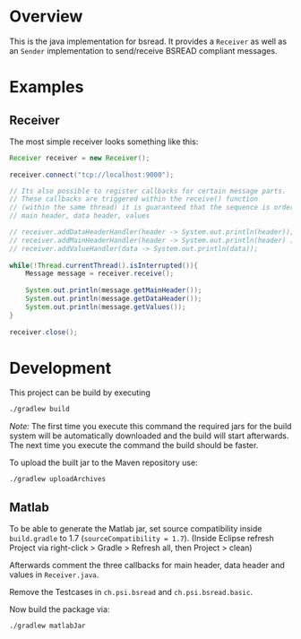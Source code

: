 # Overview
This is the java implementation for bsread.
It provides a `Receiver` as well as an `Sender` implementation to send/receive BSREAD compliant messages.

# Examples

## Receiver
The most simple receiver looks something like this:

```java
Receiver receiver = new Receiver();
		
receiver.connect("tcp://localhost:9000");

// Its also possible to register callbacks for certain message parts.
// These callbacks are triggered within the receive() function 
// (within the same thread) it is guaranteed that the sequence is ordered
// main header, data header, values

// receiver.addDataHeaderHandler(header -> System.out.println(header));
// receiver.addMainHeaderHandler(header -> System.out.println(header) );
// receiver.addValueHandler(data -> System.out.println(data));
		
while(!Thread.currentThread().isInterrupted()){
	Message message = receiver.receive();
			
	System.out.println(message.getMainHeader());
	System.out.println(message.getDataHeader());
	System.out.println(message.getValues());
}
		
receiver.close();
```

# Development

This project can be build by executing

```bash
./gradlew build
```

_Note:_ The first time you execute this command the required jars for the build system will be automatically downloaded and the build will start afterwards. The next time you execute the command the build should be faster.

To upload the built jar to the Maven repository use:

```bash
./gradlew uploadArchives
```

## Matlab

To be able to generate the Matlab jar, set source compatibility inside `build.gradle` to 1.7 (`sourceCompatibility = 1.7`).
(Inside Eclipse refresh Project via right-click > Gradle > Refresh all, then Project > clean)

Afterwards comment the three callbacks for main header, data header and values  in `Receiver.java`.

Remove the Testcases in `ch.psi.bsread` and `ch.psi.bsread.basic`.

Now build the package via:

```
./gradlew matlabJar
```
